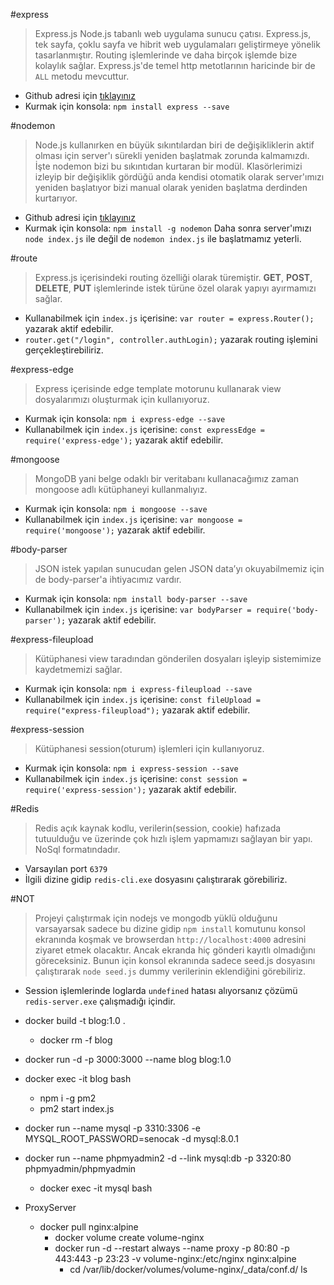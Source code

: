 #express
>Express.js Node.js tabanlı web uygulama sunucu çatısı.
Express.js, tek sayfa, çoklu sayfa ve hibrit web uygulamaları geliştirmeye yönelik tasarlanmıştır.
Routing işlemlerinde ve daha birçok işlemde bize kolaylık sağlar. Express.js'de temel http metotlarının haricinde bir de `ALL` metodu mevcuttur.
- Github adresi için [tıklayınız](https://github.com/expressjs/express)
- Kurmak için konsola: `npm install express --save`


#nodemon
>Node.js kullanırken en büyük sıkıntılardan biri de değişikliklerin aktif olması için server'ı sürekli yeniden başlatmak zorunda kalmamızdı.
İşte nodemon bizi bu sıkıntıdan kurtaran bir modül.
Klasörlerimizi izleyip bir değişiklik gördüğü anda kendisi otomatik olarak server'ımızı yeniden başlatıyor bizi manual olarak yeniden başlatma derdinden kurtarıyor.
- Github adresi için [tıklayınız](https://github.com/remy/nodemon)
- Kurmak için konsola: `npm install -g nodemon`
Daha sonra server'ımızı `node index.js` ile değil de `nodemon index.js` ile başlatmamız yeterli.

#route
>Express.js içerisindeki routing özelliği olarak türemiştir.
**GET**, **POST**, **DELETE**, **PUT** işlemlerinde istek türüne özel olarak yapıyı ayırmamızı sağlar.
- Kullanabilmek için `index.js` içerisine: `var router = express.Router();`  yazarak aktif edebilir.
- `router.get("/login", controller.authLogin);` yazarak routing işlemini gerçekleştirebiliriz.


#express-edge
>Express içerisinde edge template motorunu kullanarak view dosyalarımızı oluşturmak için kullanıyoruz.
- Kurmak için konsola: `npm i express-edge --save`
- Kullanabilmek için `index.js` içerisine: `const expressEdge = require('express-edge');`  yazarak aktif edebilir.


#mongoose
>MongoDB yani belge odaklı bir veritabanı kullanacağımız zaman mongoose adlı kütüphaneyi kullanmalıyız.
- Kurmak için konsola: `npm i mongoose --save`
- Kullanabilmek için `index.js` içerisine: `var mongoose = require('mongoose');`  yazarak aktif edebilir.


#body-parser
>JSON istek yapılan sunucudan gelen JSON data’yı okuyabilmemiz için de body-parser'a ihtiyacımız vardır.
- Kurmak için konsola: `npm install body-parser --save`
- Kullanabilmek için `index.js` içerisine: `var bodyParser = require('body-parser');`  yazarak aktif edebilir.


#express-fileupload
>Kütüphanesi view taradından gönderilen dosyaları işleyip sistemimize kaydetmemizi sağlar.
- Kurmak için konsola: `npm i express-fileupload --save`
- Kullanabilmek için `index.js` içerisine: `const fileUpload = require("express-fileupload");`  yazarak aktif edebilir.


#express-session
>Kütüphanesi session(oturum) işlemleri için kullanıyoruz.
- Kurmak için konsola: `npm i express-session --save`
- Kullanabilmek için `index.js` içerisine: `const session = require('express-session');`  yazarak aktif edebilir.


#Redis
>Redis açık kaynak kodlu, verilerin(session, cookie) hafızada tutuulduğu ve üzerinde çok hızlı işlem yapmamızı sağlayan bir yapı. NoSql formatındadır.
- Varsayılan port `6379`
- İlgili dizine gidip `redis-cli.exe` dosyasını çalıştırarak görebiliriz.

#NOT
>Projeyi çalıştırmak için nodejs ve mongodb yüklü olduğunu varsayarsak sadece bu dizine gidip `npm install` komutunu konsol ekranında koşmak ve browserdan `http://localhost:4000` adresini ziyaret etmek olacaktır. Ancak ekranda hiç gönderi kayıtlı olmadığını göreceksiniz. Bunun için konsol ekranında sadece seed.js dosyasını çalıştırarak `node seed.js` dummy verilerinin eklendiğini görebiliriz.
- Session işlemlerinde loglarda `undefined` hatası alıyorsanız çözümü `redis-server.exe` çalışmadığı içindir.

- docker build -t blog:1.0 .
    - docker rm -f blog
- docker run -d -p 3000:3000 --name blog blog:1.0
- docker exec -it blog bash
	- npm i -g pm2
	- pm2 start index.js
- docker run --name mysql -p 3310:3306 -e MYSQL_ROOT_PASSWORD=senocak -d mysql:8.0.1
- docker run --name phpmyadmin2 -d --link mysql:db -p 3320:80 phpmyadmin/phpmyadmin
    - docker exec -it mysql bash
- ProxyServer
    - docker pull nginx:alpine
        - docker volume create volume-nginx
        - docker run -d --restart always --name proxy -p 80:80 -p 443:443 -p 23:23 -v volume-nginx:/etc/nginx nginx:alpine
            - cd /var/lib/docker/volumes/volume-nginx/_data/conf.d/ ls